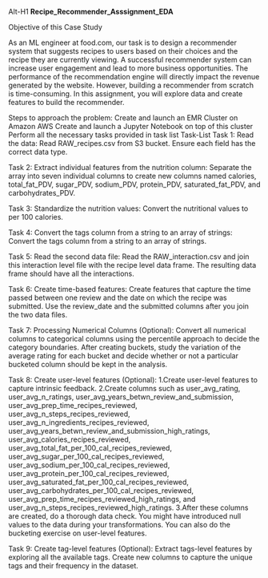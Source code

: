 Alt-H1 <strong> Recipe_Recommender_Asssignment_EDA </strong> 


Objective of this Case Study


As an ML engineer at food.com, our task is to design a recommender system that suggests recipes to users based on their choices and the recipe they are currently viewing. A successful recommender system can increase user engagement and lead to more business opportunities. The performance of the recommendation engine will directly impact the revenue generated by the website. However, building a recommender from scratch is time-consuming. In this assignment, you will explore data and create features to build the recommender.

Steps to approach the problem:
Create and launch an EMR Cluster on Amazon AWS
Create and launch a Jupyter Notebook on top of this cluster
Perform all the necessary tasks provided in task list
Task-List
Task 1: Read the data: Read RAW_recipes.csv from S3 bucket. Ensure each field has the correct data type.

Task 2: Extract individual features from the nutrition column: Separate the array into seven individual columns to create new columns named calories, total_fat_PDV, sugar_PDV, sodium_PDV, protein_PDV, saturated_fat_PDV, and carbohydrates_PDV.

Task 3: Standardize the nutrition values: Convert the nutritional values to per 100 calories.

Task 4: Convert the tags column from a string to an array of strings: Convert the tags column from a string to an array of strings.

Task 5: Read the second data file: Read the RAW_interaction.csv and join this interaction level file with the recipe level data frame. The resulting data frame should have all the interactions.

Task 6: Create time-based features: Create features that capture the time passed between one review and the date on which the recipe was submitted. Use the review_date and the submitted columns after you join the two data files.

Task 7: Processing Numerical Columns (Optional): Convert all numerical columns to categorical columns using the percentile approach to decide the category boundaries. After creating buckets, study the variation of the average rating for each bucket and decide whether or not a particular bucketed column should be kept in the analysis.

Task 8: Create user-level features (Optional): 1.Create user-level features to capture intrinsic feedback. 2.Create columns such as user_avg_rating, user_avg_n_ratings, user_avg_years_betwn_review_and_submission, user_avg_prep_time_recipes_reviewed, user_avg_n_steps_recipes_reviewed, user_avg_n_ingredients_recipes_reviewed, user_avg_years_betwn_review_and_submission_high_ratings, user_avg_calories_recipes_reviewed, user_avg_total_fat_per_100_cal_recipes_reviewed, user_avg_sugar_per_100_cal_recipes_reviewed, user_avg_sodium_per_100_cal_recipes_reviewed, user_avg_protein_per_100_cal_recipes_reviewed, user_avg_saturated_fat_per_100_cal_recipes_reviewed, user_avg_carbohydrates_per_100_cal_recipes_reviewed, user_avg_prep_time_recipes_reviewed_high_ratings, and user_avg_n_steps_recipes_reviewed_high_ratings. 3.After these columns are created, do a thorough data check. You might have introduced null values to the data during your transformations. You can also do the bucketing exercise on user-level features.

Task 9: Create tag-level features (Optional): Extract tags-level features by exploring all the available tags. Create new columns to capture the unique tags and their frequency in the dataset.
